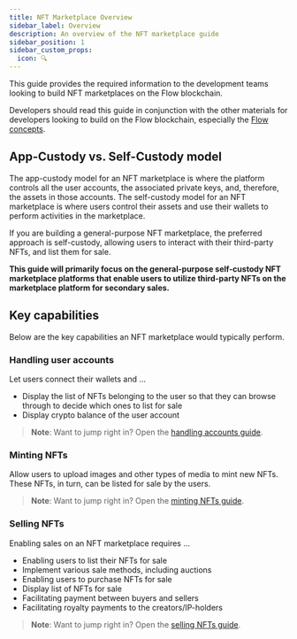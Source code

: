 ```yaml
---
title: NFT Marketplace Overview
sidebar_label: Overview
description: An overview of the NFT marketplace guide
sidebar_position: 1
sidebar_custom_props:
  icon: 🔍
---
```


This guide provides the required information to the development teams looking to build NFT marketplaces on the Flow blockchain.

Developers should read this guide in conjunction with the other materials for developers looking to build on the Flow blockchain, especially the [Flow concepts](../../overview/about/flow.md).

## App-Custody vs. Self-Custody model

The app-custody model for an NFT marketplace is where the platform controls all the user accounts, the associated private keys, and, therefore, the assets in those accounts. The self-custody model for an NFT marketplace is where users control their assets and use their wallets to perform activities in the marketplace.

If you are building a general-purpose NFT marketplace, the preferred approach is self-custody, allowing users to interact with their third-party NFTs, and list them for sale.

**This guide will primarily focus on the general-purpose self-custody NFT marketplace platforms that enable users to utilize third-party NFTs on the marketplace platform for secondary sales.**

## Key capabilities

Below are the key capabilities an NFT marketplace would typically perform.

### Handling user accounts

Let users connect their wallets and ...

- Display the list of NFTs belonging to the user so that they can browse through to decide which ones to list for sale
- Display crypto balance of the user account

> **Note**: Want to jump right in? Open the [handling accounts guide](./handling-accounts).

### Minting NFTs

Allow users to upload images and other types of media to mint new NFTs. These NFTs, in turn, can be listed for sale by the users.

> **Note**: Want to jump right in? Open the [minting NFTs guide](./minting-nfts).

### Selling NFTs

Enabling sales on an NFT marketplace requires ...

- Enabling users to list their NFTs for sale
- Implement various sale methods, including auctions
- Enabling users to purchase NFTs for sale
- Display list of NFTs for sale
- Facilitating payment between buyers and sellers
- Facilitating royalty payments to the creators/IP-holders

> **Note**: Want to jump right in? Open the [selling NFTs guide](./selling-nfts).

